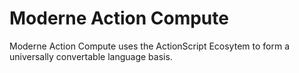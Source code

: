 # Moderne Action Compute

Moderne Action Compute uses the ActionScript Ecosytem to form a universally convertable language basis.
